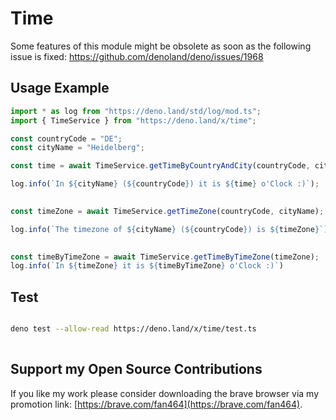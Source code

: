 # Time

Some features of this module might be obsolete as soon as the following issue is
fixed: https://github.com/denoland/deno/issues/1968

## Usage Example

```ts
import * as log from "https://deno.land/std/log/mod.ts";
import { TimeService } from "https://deno.land/x/time";

const countryCode = "DE";
const cityName = "Heidelberg";

const time = await TimeService.getTimeByCountryAndCity(countryCode, cityName);

log.info(`In ${cityName} (${countryCode}) it is ${time} o'Clock :)`);
  

const timeZone = await TimeService.getTimeZone(countryCode, cityName);

log.info(`The timezone of ${cityName} (${countryCode}) is ${timeZone}`);
  

const timeByTimeZone = await TimeService.getTimeByTimeZone(timeZone);
log.info(`In ${timeZone} it is ${timeByTimeZone} o'Clock :)`)

```

## Test

```sh

deno test --allow-read https://deno.land/x/time/test.ts
  
```

## Support my Open Source Contributions

If you like my work please consider downloading the brave browser via my
promotion link: [https://brave.com/fan464](https://brave.com/fan464).

![![](https://brave.com/)](https://brave.com/wp-content/uploads/2019/01/logotype-full-color.svg)
